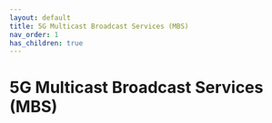 ```yaml
---
layout: default
title: 5G Multicast Broadcast Services (MBS)
nav_order: 1
has_children: true
---
```


# 5G Multicast Broadcast Services (MBS)
